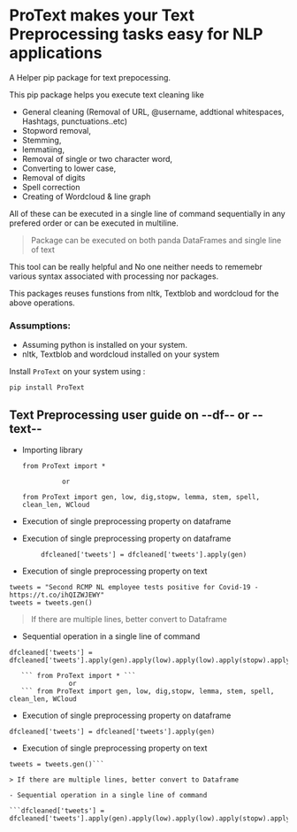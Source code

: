 # ProText makes your Text Preprocessing tasks easy for NLP applications

A Helper pip package for text prepocessing. 

This pip package helps you execute text cleaning like 

   + General cleaning (Removal of URL, @username, addtional whitespaces, Hashtags, punctuations..etc)
   + Stopword removal, 
   + Stemming, 
   + lemmatiing, 
   + Removal of single or two character word, 
   + Converting to lower case,
   + Removal of digits
   + Spell correction
   + Creating of Wordcloud & line graph

All of these can be executed in a single line of command sequentially in any prefered order or can be executed in multiline.

> Package can be executed on both panda DataFrames and single line of text

This tool can be really helpful and No one neither needs to rememebr various syntax associated with processing nor packages.

This packages reuses funstions from nltk, Textblob and wordcloud for the above operations.

### Assumptions:
   - Assuming python is installed on your system.
   - nltk, Textblob and wordcloud installed on your system

Install `ProText` on your system using :

``` 
pip install ProText
```

## Text Preprocessing user guide on --df-- or --text--

   + Importing library
       
       ``` 
       from ProText import * 
       
       ```
                   or
       ``` 
       from ProText import gen, low, dig,stopw, lemma, stem, spell, clean_len, WCloud
       
       ```

   + Execution of single preprocessing property on dataframe
   
   + Execution of single preprocessing property on dataframe
   
   ```
           dfcleaned['tweets'] = dfcleaned['tweets'].apply(gen)
   
   ```
   
   + Execution of single preprocessing property on text
   
   ```
   tweets = "Second RCMP NL employee tests positive for Covid-19 - https://t.co/ihQIZWJEWY"
   tweets = tweets.gen()
   
   ```
   
> If there are multiple lines, better convert to Dataframe
   
   - Sequential operation in a single line of command
   
   ```
   dfcleaned['tweets'] = dfcleaned['tweets'].apply(gen).apply(low).apply(low).apply(stopw).apply.lemma
   ```
       
       ``` from ProText import * ```
                   or
       ``` from ProText import gen, low, dig,stopw, lemma, stem, spell, clean_len, WCloud 

   + Execution of single preprocessing property on dataframe
   
   ```dfcleaned['tweets'] = dfcleaned['tweets'].apply(gen)```
   
   + Execution of single preprocessing property on text
   
   ```tweets = "Second RCMP NL employee tests positive for Covid-19 - https://t.co/ihQIZWJEWY"
   tweets = tweets.gen()```
   
> If there are multiple lines, better convert to Dataframe
   
   - Sequential operation in a single line of command
   
   ```dfcleaned['tweets'] = dfcleaned['tweets'].apply(gen).apply(low).apply(low).apply(stopw).apply.lemma```
